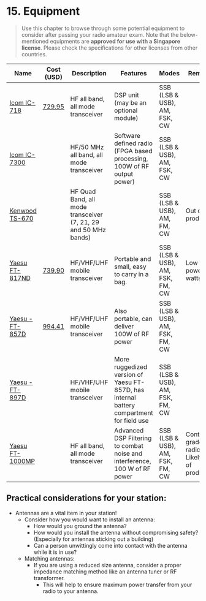# 15. Equipment

> Use this chapter to browse through some potential equipment to consider after passing your radio amateur exam. Note that the below-mentioned equipments are **approved for use with a Singapore license**. Please check the specifications for other licenses from other countries.

| Name | Cost (USD) | Description | Features | Modes | Remarks
| --- | --- | --- | --- | --- | --- |
|  [Icom IC-718](http://icomamerica.com/en/products/amateur/hf/718/default.aspx) | [729.95](https://www.amazon.com/Icom-IC-718-Amateur-Transceiver-Watts/dp/B00KCT27XC) | HF all band, all mode transceiver | DSP unit (may be an optional module) | SSB (LSB & USB), AM, FSK, CW
|  [Icom IC-7300](http://icomamerica.com/en/products/amateur/hf/7300/default.aspx) | | HF/50 MHz all band, all mode transceiver | Software defined radio (FPGA based processing, 100W of RF output power) | SSB (LSB & USB), AM, FSK, CW
| [Kenwood TS-670](http://www.universal-radio.com/catalog/hamhf/ts670.html) | | HF Quad Band, all mode transceiver (7, 21, 29 and 50 MHz bands) | | SSB (LSB & USB), AM, FM, CW | Out of production
| [Yaesu FT-817ND](http://www.yaesu.com/indexVS.cfm?cmd=DisplayProducts&ProdCatID=102&encProdID=06014CD0AFA0702B25B12AB4DC9C0D27) | [739.90](https://www.amazon.com/Yaesu-FT-817ND-Compact-Amateur-Transceiver/dp/B008B8YLIK) | HF/VHF/UHF mobile transceiver | Portable and small, easy to carry in a bag. | SSB (LSB & USB), AM, FSK, FM, CW | Low power (5 watts)
| [Yaesu - FT-857D](http://www.yaesu.com/indexVS.cfm?cmd=DisplayProducts&encProdID=8CBB7C4BDBAF40129AD4253A4987523C) | [994.41](https://www.amazon.com/Yaesu-FT-857D-Amateur-Radio-Transceiver/dp/B004TB9JUI) | HF/VHF/UHF mobile transceiver | Also portable, can deliver 100W of RF power  |  SSB (LSB & USB), AM, FSK, FM, CW
| [Yaesu - FT-897D](http://yaesu.com/indexVS.cfm?cmd=DisplayProducts&ProdCatID=102&encProdID=0372FA803B7BBADBF3076C94ACA7A8C5&DivisionID=65&isArchived=0) | | HF/VHF/UHF mobile transceiver | More ruggedized version of Yaesu FT-857D, has internal battery compartment for field use |  SSB (LSB & USB), AM, FSK, FM, CW
| [Yaesu FT-1000MP](https://www.yaesu.com/indexVS.cfm?cmd=DisplayProducts&ProdCatID=102&encProdID=ECAF1535E4CB8ECA07D737C0E4BAF3F5&DivisionID=65&isArchived=1)  | | HF all band, all mode transceiver | Advanced DSP Filtering to combat noise and interference, 100 W of RF power | SSB (LSB & USB), AM, FSK, FM, CW | Contest grade radio, Likely out of production

## Practical considerations for your station:

- Antennas are a vital item in your station!
  - Consider how you would want to install an antenna:
    - How would you ground the antenna?
    - How would you install the antenna without compromising safety? (Especially for antennas sticking out a building)
    - Can a person unwittingly come into contact with the antenna while it is in use?
  - Matching antennas:
    - If you are using a reduced size antenna, consider a proper impedance matching method like an antenna tuner or RF transformer.
       - This will help to ensure maximum power transfer from your radio to your antenna.
    

